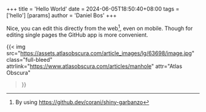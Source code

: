 +++
title = 'Hello World'
date = 2024-06-05T18:50:40+08:00
tags = ['hello']
[params]
  author = 'Daniel Bos'
+++

Nice, you can edit this directly from the web[^1], even on mobile. Though for editing single pages
the GitHub app is more convenient.

{{< img src="https://assets.atlasobscura.com/article_images/lg/63698/image.jpg"
        class="full-bleed"
        attrlink="https://www.atlasobscura.com/articles/manhole"
        attr="Atlas Obscura"
>}}

[^1]: By using https://github.dev/corani/shiny-garbanzo

